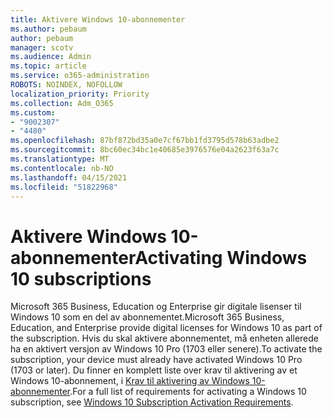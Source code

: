 ```yaml
---
title: Aktivere Windows 10-abonnementer
ms.author: pebaum
author: pebaum
manager: scotv
ms.audience: Admin
ms.topic: article
ms.service: o365-administration
ROBOTS: NOINDEX, NOFOLLOW
localization_priority: Priority
ms.collection: Adm_O365
ms.custom:
- "9002307"
- "4480"
ms.openlocfilehash: 87bf872bd35a0e7cf67bb1fd3795d578b63adbe2
ms.sourcegitcommit: 8bc60ec34bc1e40685e3976576e04a2623f63a7c
ms.translationtype: MT
ms.contentlocale: nb-NO
ms.lasthandoff: 04/15/2021
ms.locfileid: "51822968"
---
```

# <a name="activating-windows-10-subscriptions"></a><span data-ttu-id="9728b-102">Aktivere Windows 10-abonnementer</span><span class="sxs-lookup"><span data-stu-id="9728b-102">Activating Windows 10 subscriptions</span></span>

<span data-ttu-id="9728b-103">Microsoft 365 Business, Education og Enterprise gir digitale lisenser til Windows 10 som en del av abonnementet.</span><span class="sxs-lookup"><span data-stu-id="9728b-103">Microsoft 365 Business, Education, and Enterprise provide digital licenses for Windows 10 as part of the subscription.</span></span> <span data-ttu-id="9728b-104">Hvis du skal aktivere abonnementet, må enheten allerede ha en aktivert versjon av Windows 10 Pro (1703 eller senere).</span><span class="sxs-lookup"><span data-stu-id="9728b-104">To activate the subscription, your device must already have activated Windows 10 Pro (1703 or later).</span></span> <span data-ttu-id="9728b-105">Du finner en komplett liste over krav til aktivering av et Windows 10-abonnement, i [Krav til aktivering av Windows 10-abonnementer](https://docs.microsoft.com/windows/deployment/windows-10-subscription-activation#requirements).</span><span class="sxs-lookup"><span data-stu-id="9728b-105">For a full list of requirements for activating a Windows 10 subscription, see [Windows 10 Subscription Activation Requirements](https://docs.microsoft.com/windows/deployment/windows-10-subscription-activation#requirements).</span></span>
